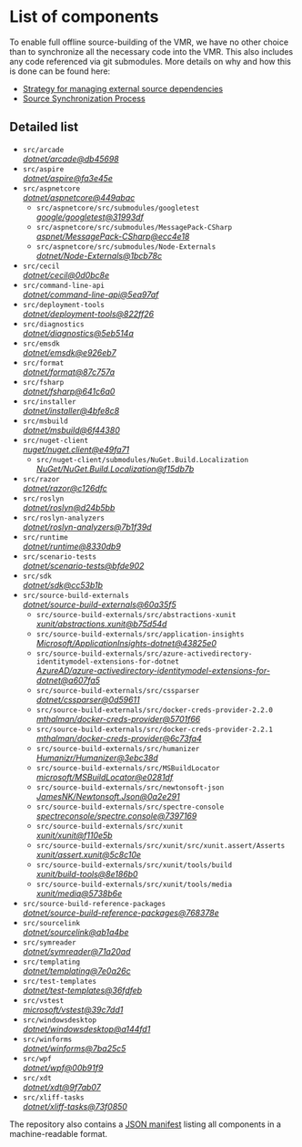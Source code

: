 ﻿# List of components

To enable full offline source-building of the VMR, we have no other choice than to synchronize all the necessary code into the VMR. This also includes any code referenced via git submodules. More details on why and how this is done can be found here:
- [Strategy for managing external source dependencies](src/arcade/Documentation/UnifiedBuild/VMR-Strategy-For-External-Source.md)
- [Source Synchronization Process](src/arcade/Documentation/UnifiedBuild/VMR-Design-And-Operation.md#source-synchronization-process)

## Detailed list

<!-- component list beginning -->
- `src/arcade`  
*[dotnet/arcade@db45698](https://github.com/dotnet/arcade/tree/db45698020f58f88eef75b23b2598a59872918f6)*
- `src/aspire`  
*[dotnet/aspire@fa3e45e](https://github.com/dotnet/aspire/tree/fa3e45ee2a76c81e7a4876c6bef05282e35243f1)*
- `src/aspnetcore`  
*[dotnet/aspnetcore@449abac](https://github.com/dotnet/aspnetcore/tree/449abac6f1ca12fa0ad557a872c219fcdfae09f3)*
    - `src/aspnetcore/src/submodules/googletest`  
    *[google/googletest@31993df](https://github.com/google/googletest/tree/31993dfa6b47e11c7a6ef67cfa8af90892b9bd1c)*
    - `src/aspnetcore/src/submodules/MessagePack-CSharp`  
    *[aspnet/MessagePack-CSharp@ecc4e18](https://github.com/aspnet/MessagePack-CSharp/tree/ecc4e18ad7a0c7db51cd7e3d2997a291ed01444d)*
    - `src/aspnetcore/src/submodules/Node-Externals`  
    *[dotnet/Node-Externals@1bcb78c](https://github.com/dotnet/Node-Externals/tree/1bcb78ca694568f7993d9d385eee0687ad0f5dfe)*
- `src/cecil`  
*[dotnet/cecil@0d0bc8e](https://github.com/dotnet/cecil/tree/0d0bc8e0f47fdae9834e1eac678f364c50946133)*
- `src/command-line-api`  
*[dotnet/command-line-api@5ea97af](https://github.com/dotnet/command-line-api/tree/5ea97af07263ea3ef68a18557c8aa3f7e3200bda)*
- `src/deployment-tools`  
*[dotnet/deployment-tools@822ff26](https://github.com/dotnet/deployment-tools/tree/822ff266c5f999ab9ceb6928df59d79285ea4a4f)*
- `src/diagnostics`  
*[dotnet/diagnostics@5eb514a](https://github.com/dotnet/diagnostics/tree/5eb514a41f900ac1aa1e9a3e12b2931dcb064069)*
- `src/emsdk`  
*[dotnet/emsdk@e926eb7](https://github.com/dotnet/emsdk/tree/e926eb7d9614243be6b936cbbe9988fd8cc6d8a6)*
- `src/format`  
*[dotnet/format@87c757a](https://github.com/dotnet/format/tree/87c757a75d7619e8153b1ac114f11b5dbab4497d)*
- `src/fsharp`  
*[dotnet/fsharp@641c6a0](https://github.com/dotnet/fsharp/tree/641c6a0e65bac6f7809e4e2415b9d60c11dcf493)*
- `src/installer`  
*[dotnet/installer@4bfe8c8](https://github.com/dotnet/installer/tree/4bfe8c8bf46447b6f6958604078cd9b04081e038)*
- `src/msbuild`  
*[dotnet/msbuild@6f44380](https://github.com/dotnet/msbuild/tree/6f44380e4fdea6ddf5c11f48efeb25c2bf181e62)*
- `src/nuget-client`  
*[nuget/nuget.client@e49fa71](https://github.com/nuget/nuget.client/tree/e49fa71580778b8d9c3352ea5ed15ef204f0389f)*
    - `src/nuget-client/submodules/NuGet.Build.Localization`  
    *[NuGet/NuGet.Build.Localization@f15db7b](https://github.com/NuGet/NuGet.Build.Localization/tree/f15db7b7c6f5affbea268632ef8333d2687c8031)*
- `src/razor`  
*[dotnet/razor@c126dfc](https://github.com/dotnet/razor/tree/c126dfc208bca863b378ae32f8c5cd3f271cbff6)*
- `src/roslyn`  
*[dotnet/roslyn@d24b5bb](https://github.com/dotnet/roslyn/tree/d24b5bb8debd2e89df8db13c84694f2982cc41b1)*
- `src/roslyn-analyzers`  
*[dotnet/roslyn-analyzers@7b1f39d](https://github.com/dotnet/roslyn-analyzers/tree/7b1f39d7b8bd81d003898c49d0320682b6f06c54)*
- `src/runtime`  
*[dotnet/runtime@8330db9](https://github.com/dotnet/runtime/tree/8330db998659c4e6410aba370b37e4304a517a2b)*
- `src/scenario-tests`  
*[dotnet/scenario-tests@bfde902](https://github.com/dotnet/scenario-tests/tree/bfde902a10d7b672f4fc7e844198ede405dbb9c6)*
- `src/sdk`  
*[dotnet/sdk@cc53b1b](https://github.com/dotnet/sdk/tree/cc53b1bdc270f8d8be888169230532abdf07211d)*
- `src/source-build-externals`  
*[dotnet/source-build-externals@60a35f5](https://github.com/dotnet/source-build-externals/tree/60a35f5b8ce2839e56457164844d91fc89622c6a)*
    - `src/source-build-externals/src/abstractions-xunit`  
    *[xunit/abstractions.xunit@b75d54d](https://github.com/xunit/abstractions.xunit/tree/b75d54d73b141709f805c2001b16f3dd4d71539d)*
    - `src/source-build-externals/src/application-insights`  
    *[Microsoft/ApplicationInsights-dotnet@43825e0](https://github.com/Microsoft/ApplicationInsights-dotnet/tree/43825e06a22cdfb702fc199a7ba99a7d541d48c6)*
    - `src/source-build-externals/src/azure-activedirectory-identitymodel-extensions-for-dotnet`  
    *[AzureAD/azure-activedirectory-identitymodel-extensions-for-dotnet@a607fa5](https://github.com/AzureAD/azure-activedirectory-identitymodel-extensions-for-dotnet/tree/a607fa5e0005a6178cf1d2fed4fa0f8179cdb186)*
    - `src/source-build-externals/src/cssparser`  
    *[dotnet/cssparser@0d59611](https://github.com/dotnet/cssparser/tree/0d59611784841735a7778a67aa6e9d8d000c861f)*
    - `src/source-build-externals/src/docker-creds-provider-2.2.0`  
    *[mthalman/docker-creds-provider@5701f66](https://github.com/mthalman/docker-creds-provider/tree/5701f6667c1fbd805684857baaa860383bbdfed7)*
    - `src/source-build-externals/src/docker-creds-provider-2.2.1`  
    *[mthalman/docker-creds-provider@6c73fa4](https://github.com/mthalman/docker-creds-provider/tree/6c73fa4784795ae07f49305a057abf5c473d2adb)*
    - `src/source-build-externals/src/humanizer`  
    *[Humanizr/Humanizer@3ebc38d](https://github.com/Humanizr/Humanizer/tree/3ebc38de585fc641a04b0e78ed69468453b0f8a1)*
    - `src/source-build-externals/src/MSBuildLocator`  
    *[microsoft/MSBuildLocator@e0281df](https://github.com/microsoft/MSBuildLocator/tree/e0281df33274ac3c3e22acc9b07dcb4b31d57dc0)*
    - `src/source-build-externals/src/newtonsoft-json`  
    *[JamesNK/Newtonsoft.Json@0a2e291](https://github.com/JamesNK/Newtonsoft.Json/tree/0a2e291c0d9c0c7675d445703e51750363a549ef)*
    - `src/source-build-externals/src/spectre-console`  
    *[spectreconsole/spectre.console@7397169](https://github.com/spectreconsole/spectre.console/tree/7397169a2757dc3657598bdea4ac222c0f283425)*
    - `src/source-build-externals/src/xunit`  
    *[xunit/xunit@f110e5b](https://github.com/xunit/xunit/tree/f110e5bee5dfd4c08339587c9c3df9292fcb597c)*
    - `src/source-build-externals/src/xunit/src/xunit.assert/Asserts`  
    *[xunit/assert.xunit@5c8c10e](https://github.com/xunit/assert.xunit/tree/5c8c10e085eb42f39f2fe0b40c94bf56649eb0a4)*
    - `src/source-build-externals/src/xunit/tools/build`  
    *[xunit/build-tools@8e186b0](https://github.com/xunit/build-tools/tree/8e186b0f8e398796e75453f3f18952b06d29fdfd)*
    - `src/source-build-externals/src/xunit/tools/media`  
    *[xunit/media@5738b6e](https://github.com/xunit/media/tree/5738b6e86f08e0389c4392b939c20e3eca2d9822)*
- `src/source-build-reference-packages`  
*[dotnet/source-build-reference-packages@768378e](https://github.com/dotnet/source-build-reference-packages/tree/768378e775fc5ddc99d41f2c4d1c78182f326ea7)*
- `src/sourcelink`  
*[dotnet/sourcelink@ab1a4be](https://github.com/dotnet/sourcelink/tree/ab1a4bef8e6d9e52b418b1182d9568f8eb31d888)*
- `src/symreader`  
*[dotnet/symreader@71a20ad](https://github.com/dotnet/symreader/tree/71a20ad4aaedc284ef2d9a7302f5d2ec4df7dca3)*
- `src/templating`  
*[dotnet/templating@7e0a26c](https://github.com/dotnet/templating/tree/7e0a26c3983aff37c8b526f45b15c851f8df3d8c)*
- `src/test-templates`  
*[dotnet/test-templates@36fdfeb](https://github.com/dotnet/test-templates/tree/36fdfebe8af73ed1c2ff796750984f1ebf6230b5)*
- `src/vstest`  
*[microsoft/vstest@39c7dd1](https://github.com/microsoft/vstest/tree/39c7dd12c7ec24d0552513e84d95476f2077ca33)*
- `src/windowsdesktop`  
*[dotnet/windowsdesktop@a144fd1](https://github.com/dotnet/windowsdesktop/tree/a144fd1eb11a8075b6c91a5a14226ed5e2ac0468)*
- `src/winforms`  
*[dotnet/winforms@7ba25c5](https://github.com/dotnet/winforms/tree/7ba25c593e6e64e58cfb82458974896f6feb49db)*
- `src/wpf`  
*[dotnet/wpf@00b91f9](https://github.com/dotnet/wpf/tree/00b91f99b673541e8b05f9de14c0ff1786bf6c9d)*
- `src/xdt`  
*[dotnet/xdt@9f7ab07](https://github.com/dotnet/xdt/tree/9f7ab07fc4914f76048d54d79afaee3bf89d7ede)*
- `src/xliff-tasks`  
*[dotnet/xliff-tasks@73f0850](https://github.com/dotnet/xliff-tasks/tree/73f0850939d96131c28cf6ea6ee5aacb4da0083a)*
<!-- component list end -->

The repository also contains a [JSON manifest](https://github.com/dotnet/dotnet/blob/main/src/source-manifest.json) listing all components in a machine-readable format.
